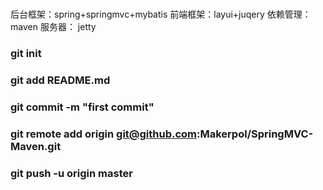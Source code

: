 #

后台框架：spring+springmvc+mybatis
前端框架：layui+juqery
依赖管理：maven
服务器： jetty

### git init
### git add README.md
### git commit -m "first commit"
### git remote add origin git@github.com:Makerpol/SpringMVC-Maven.git
### git push -u origin master
